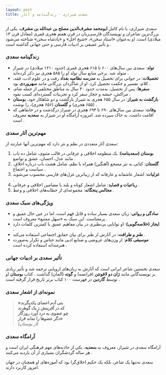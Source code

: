 ```yaml
---
layout: post
title: سعدی شیرازی - زندگینامه و آثار
---
```


سعدی شیرازی، با نام کامل **ابومحمد مشرف‌الدین مصلح بن عبدالله بن مشرف**، یکی از بزرگ‌ترین شاعران و نویسندگان فارسی‌زبان در قرن هفتم هجری قمری (معادل قرن ۱۳ میلادی) است. او به‌عنوان «استاد سخن»، «شیخ اجل» و «پادشاه سخن» شناخته می‌شود و تأثیر عمیقی بر ادبیات فارسی و حتی جهانی گذاشته است .

### زندگینامه سعدی
- **تولد**: سعدی بین سال‌های ۶۰۰ تا ۶۱۵ هجری قمری (حدود ۱۲۱۰ میلادی) در شیراز متولد شد. برخی منابع سال تولد او را ۵۸۵ هجری نیز ذکر کرده‌اند .
- **تحصیلات**: در جوانی برای تحصیل به **مدرسه نظامیه بغداد** رفت و در علوم ادب، فقه، کلام، تفسیر و حکمت تحصیل کرد. او از شاگردان بزرگانی مانند **سهروردی** بود .
- **سفرها**: پس از تحصیل، به‌مدت حدود ۳۰ سال به مناطق مختلفی از جمله شام، مراکش، حبشه و حجاز سفر کرد و تجربیات گسترده‌ای کسب نمود .
- **بازگشت به شیراز**: در سال ۶۵۵ هجری به شیراز بازگشت و دو شاهکار خود، **بوستان** (۶۵۵ هجری) و **گلستان** (۶۵۶ هجری)، را نوشت .
- **وفات**: سعدی بین سال‌های ۶۹۰ تا ۶۹۴ هجری در شیراز درگذشت و در خانقاهی که اقامت داشت، به خاک سپرده شد. امروزه آرامگاه او در شیراز به **سعدیه** معروف است .

### مهم‌ترین آثار سعدی
سعدی آثار متعددی در نظم و نثر دارد که مهم‌ترین آنها عبارتند از:
1. **بوستان (سعدینامه)**: یک منظومه اخلاقی و عرفانی در قالب مثنوی، شامل ده باب مانند عدل، احسان، عشق و تواضع .
2. **گلستان**: کتابی به نثر مسجع (آهنگین) همراه با نظم، شامل هشت باب درباره اخلاق، سیاست و اجتماع .
3. **غزلیات**: اشعار عاشقانه و عارفانه که از زیباترین غزل‌های فارسی محسوب می‌شوند .
4. **رباعیات و قصاید**: شامل اشعار کوتاه و بلند با مضامین اخلاقی و عرفانی .
5. **مجالس پنجگانه**: مجموعه‌ای از خطابه‌های اخلاقی و وعظ .

### ویژگی‌های سبک سعدی
- **سادگی و روانی**: زبان سعدی بسیار ساده و قابل فهم است، اما در عین حال عمیق و پرمعناست. این سبک به «سهل ممتنع» معروف است .
- **ایجاز (خلاصه‌گویی)**: او توانایی بی‌نظیری در بیان مفاهیم عمیق با کمترین کلمات دارد .
- **طنز و ظرافت**: در آثارش از طنز برای بیان حقایق اجتماعی استفاده می‌کند .
- **موسیقی کلام**: از وزن‌های عروضی و صنایع ادبی مانند جناس و تکرار به‌صورت هنرمندانه استفاده کرده است .

### تأثیر سعدی بر ادبیات جهانی
سعدی نخستین شاعر ایرانی است که آثارش به زبان‌های اروپایی ترجمه شد و تأثیر زیادی بر نویسندگانی مانند **ژان دو لافونتن** (فرانسه) و **گوته** (آلمان) گذاشت . کتاب **بوستان** او توسط **گاردین** در فهرست ۱۰۰ کتاب برتر تاریخ قرار گرفته است .

### نمونه‌ای از اشعار سعدی
> **«بنی آدم اعضای یکدیگرند**  
> **که در آفرینش ز یک گوهرند**  
> **چو عضوی به درد آورد روزگار**  
> **دگر عضوها را نماند قرار»**  
> *(از بوستان)* 

### آرامگاه سعدی
آرامگاه سعدی در شیراز، معروف به **سعدیه**، یکی از جاذبه‌های مهم فرهنگی ایران است و هر ساله گردشگران بسیاری از آن بازدید می‌کنند .

سعدی نه‌تنها یک شاعر، بلکه یک حکیم اخلاق‌گرا بود که آموزه‌های او همچنان در جهان امروز کاربرد دارند.
